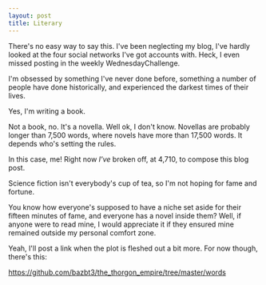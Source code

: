```yaml
---
layout: post
title: Literary
---
```


There's no easy way to say this.  I've been neglecting my blog, I've hardly looked at the four social networks I've got accounts with.  Heck, I even missed posting in the weekly WednesdayChallenge.

I'm obsessed by something I've never done before, something a number of people have done historically, and experienced the darkest times of their lives.

Yes, I'm writing a book.

Not a book, no.  It's a novella.  Well ok, I don't know.  Novellas are probably longer than 7,500 words, where novels have more than 17,500 words.  It depends who's setting the rules.

In this case, me!  Right now *I've* broken off, at 4,710, to compose this blog post.

Science fiction isn't everybody's cup of tea, so I'm not hoping for fame and fortune.

You know how everyone's supposed to have a niche set aside for their fifteen minutes of fame, and everyone has a novel inside them?  Well, if anyone were to read mine, I would appreciate it if they ensured mine remained outside my personal comfort zone.

Yeah, I'll post a link when the plot is fleshed out a bit more.  For now though, there's this:

https://github.com/bazbt3/the_thorgon_empire/tree/master/words
